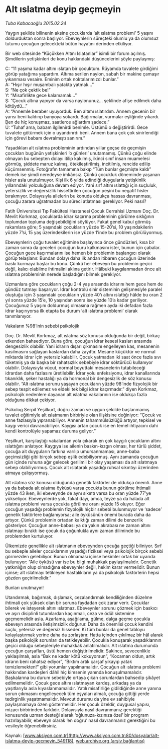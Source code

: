 # Alt ıslatma deyip geçmeyin

*Tuba Kabacaoğlu 2015.02.24*

<div class="pNewsDetailMainContent ctx_content" itemprop="articleBody">
 <p>
  Yaygın şekilde bilinenin aksine çocuklarda ‘alt ıslatma problemi’ 5 yaşını doldurduktan sonra başlıyor. Ebeveynlerin süreçteki olumlu ya da olumsuz tutumu çocuğun gelecekteki bütün hayatını derinden etkiliyor.
 </p>
 <p>
  Bir web sitesinde “Küçükken Altını Islatanlar” isimli bir forum açılmış. Şimdilerin yetişkinleri de konu hakkındaki düşüncelerini şöyle paylaşmış:
 </p>
 <p>
  C: “11 yaşıma kadar altını ıslatan bir çocuktum. Rüyamda tuvalete girdiğimi görüp yatağıma yapardım. Altıma serilen naylon, sabah bir makine çamaşır yıkanması vesaire. Eminim ortak noktalarımızdı bunlar.”
  <br/>
  A: “Hışır hışır muşambalı yatakta yatmak…”
  <br/>
  S: “Ne çok çektik be!”
  <br/>
  Y: “Misafirlikte gece kalamamak…”
  <br/>
  Ş: “Çocuk altına yapıyor da varsa naylonunuz… şeklinde afişe edilmek daha kötüydü…”
  <br/>
  A: “Annemle beraber uyuyorduk. Ben altımı ıslatırdım. Annem gecenin bir yarısı beni kaldırıp banyoya sokardı. Bağırmalar, vurmalar eşliğinde yıkardı. Ben de hiç konuşmaz, saatlerce ağlardım sadece.”
  <br/>
  Ü: “Tuhaf ama, babam ilgilenirdi benimle. Üstümü o değiştirirdi. Gece tuvalete götürmek için o uyandırırdı beni. Annem bana çok çok sinirlendiği için görevi babam devralmıştı sanırım.”
 </p>
 <p>
  Yaşadıkları alt ıslatma probleminin ardından yıllar geçse de geçmişin çocukları bugünün yetişkinleri ‘o günleri’ unutamamış. Çünkü çoğu elinde olmayan bu sebepten dolayı itilip kakılmış, ikinci sınıf insan muamelesi görmüş, şiddete maruz kalmış, ötekileştirilmiş, incitilmiş, rencide edilip küçümsenmiş. Fotoğrafın tamamına bakıp “Tüm bunlar geçmişte kaldı” demek ise şimdi neredeyse imkânsız. Çünkü çocukluk döneminde yaşanan hisler asla unutulmuyor. Kişi ilk 6 yılda edindiği duygularla yetişkinlik yıllarındaki yolculuğuna devam ediyor. Yani sırf altını ıslattığı için suçluluk, yetersizlik ve değersizlik hissettirilen çocuğun peşini bu negatif hisler bırakmıyor. Dolayısıyla ailelerin bu konuda oldukça hassas davranması, çocuğu zarara uğratmadan bu süreci atlatması gerekiyor. Peki nasıl?
 </p>
 <p>
  Fatih Üniversitesi Tıp Fakültesi Hastanesi Çocuk Cerrahisi Uzmanı Doç. Dr. Mevlit Korkmaz, çocuklarda idrar kaçırma probleminin görülme sıklığının toplumdan topluma değişebildiğini söylüyor. Fakat genel kabul görmüş rakamlara göre; 5 yaşındaki çocukların yüzde 15-20’si, 10 yaşındakilerin yüzde 7’si, 15 yaş üzerindekilerin ise yüzde 1’inde bu problem görülüyormuş.
 </p>
 <p>
  Ebeveynlerin çoğu tuvalet eğitimine başlayınca önce gündüzleri, kısa bir zaman sonra da geceleri çocuğun kuru kalkmasını ister, bunun için çabalar. Çocuğun gece kaçırmalarını ise hemen bir problemin başlangıcı olarak görüp telaşlanır. Bundan dolayı daha ilk andan itibaren çocuğun üzerinde baskı kurmaya başlar bu konu. Çünkü her ebeveyn bu problemin geçici değil, kalıcı olabilme ihtimalini aklına getirir. Hâlbuki kaygılanmadan önce alt ıslatma probleminin nerede başladığını bilmek gerekiyor.
 </p>
 <p>
  Uzmanlara göre çocukların çoğu 2-4 yaş arasında idrarını hem gece hem de gündüz tutmayı başarıyor. İdrar kontrolü sinir sisteminin gelişmesiyle paralel oluştuğu için 3 yaşındaki çocukların yüzde 40’ı altını ıslattığı hâlde bu oran 2 yıl sonra yüzde 15’e, 10 yaşından sonra ise yüzde 10’a kadar geriliyor. Çocuğunuz 5 yaşını doldurmuş olmasına rağmen ayda iki defadan fazla idrar kaçırıyorsa ilk etapta bu durum ‘alt ıslatma problemi’ olarak tanımlanıyor.
 </p>
 <p>
  Vakaların %98’inin sebebi psikolojik
 </p>
 <p>
  Doç. Dr. Mevlit Korkmaz, alt ıslatma söz konusu olduğunda bir değil, birkaç etkenden bahsediyor. Buna göre, çocuğun idrar kesesi kasları arasında dengesizlik olabilir. Yani idrarın dışarı çıkmasını engelleyen kas, mesanenin kasılmasını sağlayan kaslardan daha zayıftır. Mesane küçüktür ve normal miktarda idrar için yetersiz kalabilir. Çocuk yatmadan iki saat önce fazla sıvı tüketmiş ya da başka bir rahatsızlık sebebiyle idrar söktürücü kullanıyor olabilir. Dolayısıyla vücut, normal boyuttaki mesanelerin tutabileceği idrardan daha fazlasını üretilebilir. İdrar yolu enfeksiyonu, idrar kanallarında tıkanıklık, şeker hastalığı ya da hormonal bir dengesizlik de söz konusu olabilir. “Alt ıslatma sorunu yaşayan çocukların yüzde 98’inde fizyolojik bir sebep tespit edilemez ve eldeki tek bilgi idrar kaçırmadır.” diyen Korkmaz, psikolojik nedenlere dayanan alt ıslatma vakalarının ise oldukça fazla olduğuna dikkat çekiyor.
 </p>
 <p>
  Psikolog Serpil Yeşilkurt, doğru zaman ve uygun şekilde başlanmamış tuvalet eğitimiyle alt ıslatmanın birbiriyle olan ilişkisine değiniyor: “Çocuk ve anne fazlasıyla yıpranabiliyor. Annenin tahammülsüzlüğü artıyor, tepkisel ve kaygı verici davranabiliyor. Kaygısı artan çocuk ise en temel ihtiyacını dahi kendi kontrolüyle yapamaz duruma geliyor.”
 </p>
 <p>
  Yeşilkurt, karşılaştığı vakalardan yola çıkarak en çok kaygılı çocukların altını ıslattığını anlatıyor. Kaygıya ise ailenin baskın-kızgın olması, her türlü şiddet, çocuğa ait duyguların farkına varılıp umursanmaması, anne-baba geçimsizliği gibi birçok sebep eşlik edebiliyormuş. Aynı zamanda çocuğun gün içinde ruhuna ağır gelecek gerilimli bir olay yaşaması da alt ıslatmaya sebep olabiliyormuş. Çocuk alt ıslatarak yaşadığı ruhsal sıkıntıyı üzerinden atmaya çalışıyormuş.
 </p>
 <p>
  Alt ıslatma söz konusu olduğunda genetik faktörler de oldukça önemli. Anne ya da babada alt ıslatma öyküsü varsa çocukta bunun görülme ihtimali yüzde 43 iken, iki ebeveynde de aynı sıkıntı varsa bu oran yüzde 77’ye yükseliyor. Ebeveynlerde yok, fakat dayı, amca, teyze ya da halada alt ıslatma problemi varsa çocukta görülme oranı yüzde 15 oluyor. Eğer çocuğun yaşadığı problemin fizyolojik hiçbir sebebi bulunmuyor ve ‘sadece’ genetik faktörlere bağlanıyorsa; aile öyküsünün önemi burada daha da artıyor. Çünkü problemin ortadan kalktığı zaman dilimi de benzerlik gösteriyor. Çocuğun anne-babası ya da yakın akrabası ne zaman altını ıslatmayı bıraktı ise çocuk da çoğunlukla aynı zaman diliminde bu problemden kurtuluyor.
 </p>
 <p>
  Ülkemizde genellikle alt ıslatmanın ebeveynden çocuğa geçtiği biliniyor. Sırf bu sebeple aileler çocuklarının yaşadığı fiziksel veya psikolojik birçok sebebi görmezden gelebiliyor. Bunun olmaması içinse hekimler ortak bir uyarıda bulunuyor: “Aile öyküsü var ise bu bilgi muhakkak paylaşılmalıdır. Genetik yatkınlığın olup olmadığına ebeveynler değil, hekim karar vermelidir. Bunun içinse; alt ıslatmayı tetikleyen hastalıkların ya da psikolojik faktörlerin hepsi gözden geçirilmelidir.”
 </p>
 <p>
  Bunları unutmayın!
 </p>
 <p>
  Utandırmak, bağırmak, dışlamak, cezalandırmak kendiliğinden düzelme ihtimali çok yüksek olan bir soruna faydadan çok zarar verir. Çocuklar bilerek ve isteyerek altını ıslatmaz. Ebeveynler sorunu çözmek için baskıcı ve aşırı disiplinli tutumlardan kaçınmalı, ceza ve ödül sistemine geçmemelidir asla. Azarlama, aşağılama, gülme, dalga geçme çocukla ebeveyn arasında iletişimsizlik doğurur. Daha da önemlisi çocuk kendini suçlu, yetersiz ve değersiz hisseder. Ki tüm bunlar da genel tabloyu kolaylaştırmak yerine daha da zorlaştırır. Hatta içinden çıkılmaz bir hâl alarak başka psikolojik sorunları da tetikleyebilir. Çocukla konuşarak yaşadıklarının geçici olduğu sebepleriyle muhakkak anlatılmalıdır. Alt ıslatma durumunda çocuğun çarşafları, üstü hemen değiştirilmelidir. Sakince, sevecenlikle yaklaşılmalı, asla “Bak ne kadar kötü kokuyorsun”, “Kocaman oldun, artık idrarın beni rahatsız ediyor”, “Bıktım artık çarşaf yıkayıp yatak temizlemekten!” gibi yorumlar yapılmamalıdır. Çocuğun alt ıslatma problemi hakkından kardeşleri dâhil hiç kimsenin yanında konuşulmamalıdır. Başkalarına bu durum sebebiyle ortaya çıkan sorunlardan bahsedip şikâyet edilmemelidir. Çocuk gece altını ıslatmayan kardeş, arkadaş ya da yaşıtlarıyla asla kıyaslanmamalıdır. Yatılı misafirliğe gidildiğinde anne yanına sorun çıkmasını engelleyecek tüm eşyaları almalı, çocuğa gittiği yerde tedirginlik yaşatmamalıdır. Mevcut durumu da yine ev sahibiyle paylaşmamaya özen göstermelidir. Her çocuk özeldir, duygusal yapısı, mizacı birbirinden farklıdır. Dolayısıyla nasıl davranmanız gerektiği konusunda uzman desteği alarak ‘oğlunuza-kızınıza özel’ bir program hazırlayabilir, ebeveyn olarak ‘en doğru’ nasıl davranmanız gerektiğini bu vesileyle öğrenebilirsiniz.
 </p>
</div>


Kaynak: [www.aksiyon.com.tr](http://www.aksiyon.com.tr:80/dosyalar/alt-islatma-deyip-gecmeyin_549118), [web.archive.org (arşiv bağlantısı)](http://web.archive.org/web/20151021231118/http://www.aksiyon.com.tr:80/dosyalar/alt-islatma-deyip-gecmeyin_549118)
